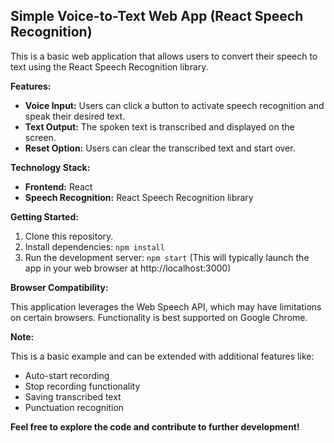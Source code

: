 ## Simple Voice-to-Text Web App (React Speech Recognition)

This is a basic web application that allows users to convert their speech to text using the React Speech Recognition library.

**Features:**

* **Voice Input:** Users can click a button to activate speech recognition and speak their desired text.
* **Text Output:** The spoken text is transcribed and displayed on the screen.
* **Reset Option:** Users can clear the transcribed text and start over.

**Technology Stack:**

* **Frontend:** React
* **Speech Recognition:** React Speech Recognition library

**Getting Started:**

1. Clone this repository.
2. Install dependencies: `npm install`
3. Run the development server: `npm start` (This will typically launch the app in your web browser at http://localhost:3000)

**Browser Compatibility:**

This application leverages the Web Speech API, which may have limitations on certain browsers. Functionality is best supported on Google Chrome.

**Note:**

This is a basic example and can be extended with additional features like:

* Auto-start recording
* Stop recording functionality
* Saving transcribed text
* Punctuation recognition

**Feel free to explore the code and contribute to further development!**
